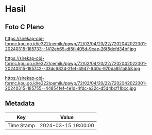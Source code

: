 # Hasil

## Foto C Plano

https://sirekap-obj-formc.kpu.go.id/e322/pemilu/ppwp/72/02/04/20/22/7202042022001-20240315-185733--1412eb65-df5f-405d-9cae-26f5dcfd34bf.jpg

https://sirekap-obj-formc.kpu.go.id/e322/pemilu/ppwp/72/02/04/20/22/7202042022001-20240315-185742--33dc6824-21ef-4947-940c-970da951a858.jpg

https://sirekap-obj-formc.kpu.go.id/e322/pemilu/ppwp/72/02/04/20/22/7202042022001-20240315-185755--44854fef-4e1d-4fdc-a32c-d5d4bcf11bcc.jpg


## Metadata

| Key        | Value               |
| ---------- | ------------------- |
| Time Stamp | 2024-03-15 19:00:00 |



